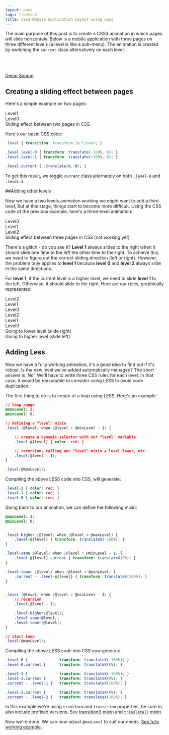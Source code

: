 ```yaml
---
layout: post
tags: frontend
title: CSS3 Mobile Application Layout using Less
---
```




The main purpose of this post is to create a CSS3 animation in which pages will slide horizontaly. Below is a 
mobile application with three pages on three different levels (a level is like a sub-menu). The animation is created 
by switching the `current` class alternatively on each level:

<div class="iphone">
    <div class="crop">
        <div class="level level-0 current">&nbsp;</div>
        <div class="level level-1">&nbsp;</div>
        <div class="level level-2">&nbsp;</div>
    </div>
    <script>
        var l = 1
        setInterval(function() {
            document.querySelector('.iphone .level-0').classList[l === 0 ? 'add' : 'remove']('current')
            document.querySelector('.iphone .level-1').classList[(l === 1 || l === 3) ? 'add' : 'remove']('current')
            document.querySelector('.iphone .level-2').classList[l === 2 ? 'add' : 'remove']('current')
            l++
            if (l == 4) l = 0
        }, 2400)
    </script>
</div>


<div class="post-buttons">
    <a class="demo-btn" href="/assets/examples/mobile-layout.html" target="_blank">Demo</a>
    <a class="source-btn" href="/assets/examples/mobile-layout.html" target="_blank">Source</a>
</div>

## Creating a sliding effect between pages

Here's a simple example on two pages:


<div class="example example-1 example-simple">
    <div class="crop">
        <div class="level level-1">Level1</div>
        <div class="level level-0">Level0</div>
    </div>
    <div class="title">Sliding effect between two pages in CSS</div>
    <script>
        var open = false
        setInterval(function() {
            document.querySelector('.example-1 .level-0').classList[open ? 'add' : 'remove']('current')
            document.querySelector('.example-1 .level-1').classList[open ? 'remove' : 'add']('current')
            open = !open
        }, 1400)
    </script>
</div>


Here's our basic CSS code:

```css
.level { transition: transform 1s linear; }

.level.level-0 { transform: translate(-100%, 0); }
.level.level-1 { transform: translate(+100%, 0); }

.level.current { .translate(0, 0); }
```

To get this result, we toggle `current` class alternately on both `.level-0` and `.level-1`.


##Adding other levels

Now we have a two levels animation working we might want to add a third level, But at this stage, things start 
to become more difficult. Using the CSS code of the previous example, here's a three-level animation:

<div class="example example-2 example-simple">
    <div class="crop">
        <div class="level level-0">Level0</div>
        <div class="level level-1">Level1</div>
        <div class="level level-2">Level2</div>
    </div>
    <div class="title">Sliding effect between three pages in CSS (not working yet)</div>
    <script>
        var i = 0
        setInterval(function() {
            document.querySelector('.example-2 .level-0').classList[i === 0 ? 'add' : 'remove']('current')
            document.querySelector('.example-2 .level-1').classList[(i === 1 || i === 3) ? 'add' : 'remove']('current')
            document.querySelector('.example-2 .level-2').classList[i === 2 ? 'add' : 'remove']('current')
            i++
            if (i == 4) i = 0
        }, 1400)
    </script>
</div>

There's a glitch - do you see it? __Level 1__ always slides to the right when it should slide 
one time to the left the other time to the right. To achieve this, we need to figure out the correct
sliding direction (left or right). However, the problem only applies to __level 1__ because __level 0__ and __level 2__ 
always slide in the same directions.

For __level 1__, if the current level is a higher level, we need to slide __level 1__ to the left. Otherwise, it
should slide to the right. Here are our rules, graphically represented:

<div class="example example-3">
    <div class="crop crop-right example-down">
        <div class="level level-2">Level2</div>
        <div class="level level-1">Level1</div>
        <div class="level level-0">Level0</div>
    </div>
    <div class="crop crop-left example-up">
        <div class="level level-2">Level2</div>
        <div class="level level-1">Level1</div>
        <div class="level level-0">Level0</div>
    </div>
    <div class="title title-right">Going to lower level (slide right)</div>
    <div class="title title-left">Going to higher level (slide left)</div>
    <script>
        var j = 0
        setInterval(function() {
            document.querySelector('.example-up').classList.remove('step-0')
            document.querySelector('.example-up').classList.remove('step-1')
            document.querySelector('.example-up').classList.remove('step-2')
            document.querySelector('.example-up').classList.add('step-' + j)

            document.querySelector('.example-down').classList.remove('step-0')
            document.querySelector('.example-down').classList.remove('step-1')
            document.querySelector('.example-down').classList.remove('step-2')
            document.querySelector('.example-down').classList.add('step-' + j)

            j++
            if (j === 3) j = 0
        }, 1400)
    </script>
</div>


## Determining the sliding direction

One simple rule for our HTML structure, lower levels come before higher levels:

```html
<!-- good -->
<div class="level-1"></div>
<div class="level-2"></div>
<div class="level-3"></div>

<!-- bad (level2 should be before level3) -->
<div class="level-1"></div>
<div class="level-3"></div>
<div class="level-2"></div>
```



To decide a level's sliding direction, we need to determine whether the current level is higher or lower. And following 
our HTML structure, if the current level is higher than the level in question, then the current level is a 'next' sibling.
Otherwise, it's a 'previous' sibling.

To match preceding elements, we use [`~` selector](http://www.w3.org/TR/selectors/#general-sibling-combinators).
But there's no CSS3 selector to match on element followed by another. Fortunately - and we can never repeat it often 
enough - the 'C' in CSS stands for 'cascading', so we can assume by default that every level is followed by the current 
level and then the other cases can be matched.


Still keeping with our example using __level 1__ (where the respective selector is `.level-1`), here are the three cases:


- Current level is higher: slide it left - CSS selector is `.level-1` [use cascading].
- Current level is same: keep it centered - CSS selector is `.level-1.current`.
- Current level is lower: slide it right - CSS selector is `.current ~ .level-1 `.


Our CSS has now become:

```css
/* match .level-1 when current level is higher */
.level-1 { transform: translateX(-100%); }

/* match .level-1 when current level is same */
.level-1.current { transform: translateX(0%); }

/* match .level-1 when current level is lower */
.current ~ .level-1 { transform: translateX(100%); }

```

And our previous incorrect animation is now working:

<div class="example example-4 example-working">
    <div class="crop">
        <div class="level level-0">Level0</div>
        <div class="level level-1">Level1</div>
        <div class="level level-2">Level2</div>
    </div>
    <div class="title">Sliding effect between three pages in CSS</div>
    <script>
        var k = 0
        setInterval(function() {
            document.querySelector('.example-4 .level-0').classList[k === 0 ? 'add' : 'remove']('current')
            document.querySelector('.example-4 .level-1').classList[(k === 1 || k === 3) ? 'add' : 'remove']('current')
            document.querySelector('.example-4 .level-2').classList[k === 2 ? 'add' : 'remove']('current')
            k++
            if (k == 4) k = 0
        }, 1400)
    </script>
</div>


## Adding Less

Now we have a fully working animation, it's a good idea to find out if it's robust. Is the new level we've added 
automatically managed? The short answer is 'No'. We'll have to write three CSS rules for each level. In that case, 
it would be reasonable to consider using LESS to avoid code duplication.


The first thing to do is to create of a loop using LESS. Here's an example:

```css
// loop range
@maxLevel: 2;
@minLevel: 0;

// defining a "level" mixin
.level (@level) when (@level > @minLevel - 1) {

    // create a dynamic selector with our "level" variable
    .level-@{level} { color: red; }

    // recursion, calling our "level" mixin a level lower, etc..
    .level(@level - 1);
}

.level(@maxLevel);
```

Compiling the above LESS code into CSS, will generate:


```css
.level-2 { color: red; }
.level-1 { color: red; }
.level-0 { color: red; }
```

Going back to our animation, we can define the following mixin:

```css
@maxLevel: 3;
@minLevel: 0;


.level-higher (@level) when (@level < @maxLevel) {
    .level-@{level} { transform: translateX(-100%); }
}

.level-same (@level) when (@level > @minLevel - 1) {
    .level-@{level}.current { transform: translateX(0%); }
}

.level-lower (@level) when (@level > @minLevel) {
    .current ~ .level-@{level} { transform: translateX(100%); }
}


.level (@level) when (@level > @minLevel - 1) {
    // recursion
    .level(@level - 1);

    .level-higher(@level);
    .level-same(@level);
    .level-lower(@level);
}

// start loop
.level(@maxLevel);
```

Compiling the above LESS code into CSS now generate:

```css
.level-0 {              transform: translateX(-100%); }
.level-0.current {      transform: translateX(0%); }

.level-1 {              transform: translateX(-100%); }
.level-1.current {      transform: translateX(0%); }
.current ~ .level-1 {   transform: translateX(100%); }

.level-2.current {      transform: translateX(0%); }
.current ~ .level-2 {   transform: translateX(100%); }
```

<div class="alert warning">
    In this example we're using <code>transform</code> and <code>transition</code> properties, be sure to also include  prefixed versions.
    See <a href="https://github.com/twitter/bootstrap/blob/master/less/mixins.less#L258"<code>transition()</code> mixin</a> and
    <a href="https://github.com/twitter/bootstrap/blob/master/less/mixins.less#L293"><code>translate()</code> mixin</a>.
</div>

Now we're done. We can now adjust `@maxLevel` to suit our needs.
[See fully working example](/assets/examples/mobile-layout.html).
